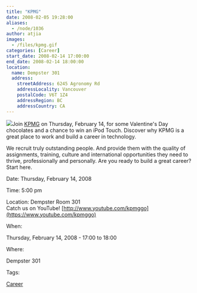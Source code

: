 ```yaml
---
title: "KPMG"
date: 2008-02-05 19:28:00
aliases:
  - /node/1036
author: atjia
images:
  - /files/kpmg.gif
categories: [Career]
start_date: 2008-02-14 17:00:00
end_date: 2008-02-14 18:00:00
location:
  name: Dempster 301
  address:
    streetAddress: 6245 Agronomy Rd
    addressLocality: Vancouver
    postalCode: V6T 1Z4
    addressRegion: BC
    addressCountry: CA
---
```


![](/files/kpmg.gif)Join [KPMG](http://www.kpmg.ca/en/) on Thursday, February 14, for some Valentine's Day chocolates and a chance to win an iPod Touch. Discover why KPMG is a great place to work and build a career in technology.

We recruit truly outstanding people. And provide them with the quality of assignments, training, culture and international opportunities they need to thrive, professionally and personally. Are you ready to build a great career? Start here.

Date: Thursday, February 14, 2008

Time: 5:00 pm

Location: Dempster Room 301 \
Catch us on YouTube! [http://www.youtube.com/kpmggo](https://www.youtube.com/kpmggo)

When: 

Thursday, February 14, 2008 - 17:00 to 18:00

Where: 

Dempster 301

Tags: 

[Career](/career)
